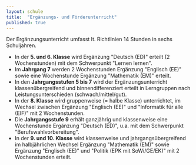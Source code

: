 ```yaml
---
layout: schule
title:  "Ergänzungs- und Förderunterricht"
published: true
---
```



Der Ergänzungsunterricht umfasst lt. Richtlinien 14 Stunden in sechs Schuljahren.

- In der **5. und 6. Klasse** wird Ergänzung "Deutsch (ED)" erteilt (2 Wochenstunden) mit dem Schwerpunkt "Lernen lernen".
- Im **Jahrgang 7** werden 2 Wochenstunden Ergänzung "Englisch (EE)" sowie eine Wochenstunde Ergänzung "Mathematik (EM)" erteilt.
- In den **Jahrgangsstufen 5 bis 7** wird der Ergänzungsunterricht klassenübergreifend und binnendifferenziert erteilt in Lerngruppen nach Leistungsunterschieden (schwach/mittel/gut).
- In der **8. Klasse** wird gruppenweise (= halbe Klasse) unterrichtet, im Wechsel zwischen Ergänzung "Englisch (EE)" und "Informatik für alle (EIF)" mit 2 Wochenstunden.
- Die **Jahrgangsstufe 9** erhält ganzjährig und klassenweise eine Wochenstunde Ergänzung "Deutsch (ED)", u.a. mit dem Schwerpunkt "Berufswahlvorbereitung".
- In der **9. und 10. Klasse** wird klassenweise und jahrgangsübergreifend im halbjährlichen Wechsel Ergänzung "Mathematik (EM)" sowie Ergänzung "Englisch (EE)" und "Politik (EPK mit SoWi/GE/EK)" mit 2 Wochenstunden erteilt. 

